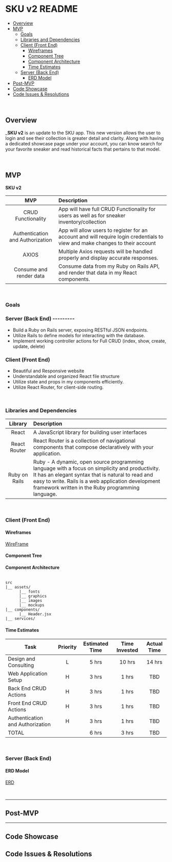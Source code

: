 # SKU v2 README 

- [Overview](#overview)
- [MVP](#mvp)
  - [Goals](#goals)
  - [Libraries and Dependencies](#libraries-and-dependencies)
  - [Client (Front End)](#client-front-end)
    - [Wireframes](#wireframes)
    - [Component Tree](#component-tree)
    - [Component Architecture](#component-architecture)
    - [Time Estimates](#time-estimates)
  - [Server (Back End)](#server-back-end)
    - [ERD Model](#erd-model)
- [Post-MVP](#post-mvp)
- [Code Showcase](#code-showcase)
- [Code Issues & Resolutions](#code-issues--resolutions)

<br>

## Overview

_**SKU v2** is an update to the SKU app. This new version allows the user to login and see their collection is greater detail and clarity. Along with having a dedicated showcase page under your account, you can know search for your favorite sneaker and read historical facts that pertains to that model.


<br>

## MVP

**SKU v2** 

|               MVP                 | Description                                    
| :-----------------------------:   | :-----------------------------------------     
|       CRUD Functionality          | App will have full CRUD Functionality for users as well as for sneaker inventory/collection     
|  Authentication and Authorization | App will allow users to register for an account and will require login credentials to view and make changes to their account      
|              AXIOS                | Multiple Axios requests will be handled properly and display accurate responses.     
|     Consume and render data       | Consume data from my Ruby on Rails API, and render that data in my React components. 


<br>

### Goals

### Server (Back End) ---------
- Build a Ruby on Rails server, exposing RESTful JSON endpoints.
- Utilize Rails to define models for interacting with the database.
- Implement working controller actions for Full CRUD (index, show, create, update, delete)

### Client (Front End)
- Beautiful and Responsive website
- Understandable and organized React file structure
- Utilize state and props in my components efficiently.
- Utilize React Router, for client-side routing.

<br>

### Libraries and Dependencies


|     Library      | Description                                
| :--------------: | :----------------------------------------- 
|      React       | A JavaScript library for building user interfaces
|   React Router   | React Router is a collection of navigational components that compose declaratively with your application.|
|   Ruby on Rails  | Ruby - A dynamic, open source programming language with a focus on simplicity and productivity. It has an elegant syntax that is natural to read and easy to write. Rails is a web application development framework written in the Ruby programming language.


<br>

### Client (Front End)

#### Wireframes

[WireFrame](https://www.figma.com/file/nkLvt5Wyd2djrRvFw1x2Dl/SKU-v2?node-id=16%3A59)

#### Component Tree


#### Component Architecture

``` structure

src
|__ assets/
      |__ fonts
      |__ graphics
      |__ images
      |__ mockups
|__ components/
      |__ Header.jsx
|__ services/

```

#### Time Estimates


| Task                    | Priority | Estimated Time | Time Invested | Actual Time |
| ----------------------- | :------: | :------------: | :-----------: | :---------: |
| Design and Consulting   |    L     |     5 hrs      |     10 hrs     |    14 hrs    |
| Web Application Setup   |    H     |     3 hrs      |     1 hrs     |     TBD     |
| Back End CRUD Actions   |    H     |     3 hrs      |     1 hrs     |     TBD     |
| Front End CRUD Actions  |    H     |     3 hrs      |     1 hrs     |     TBD     |
| Authentication and Authorization    |    H     |     3 hrs      |     1 hrs     |     TBD     |
| TOTAL                   |          |     6 hrs      |     3 hrs     |     TBD     |



<br>

### Server (Back End)

#### ERD Model

[ERD](https://app.diagrams.net/#G1downV5oXggUAY1dMdPZGB564TUKyOWl4)


<br>

***

## Post-MVP



***

## Code Showcase



## Code Issues & Resolutions

